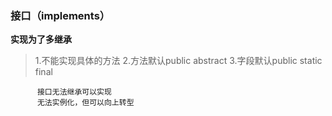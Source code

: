 ### 接口（implements）

**实现为了多继承**

> 1.不能实现具体的方法
> 2.方法默认public abstract
> 3.字段默认public static final

          接口无法继承可以实现
          无法实例化，但可以向上转型

